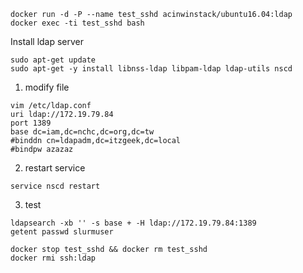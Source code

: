 ```shell=
docker run -d -P --name test_sshd acinwinstack/ubuntu16.04:ldap
docker exec -ti test_sshd bash
```
Install ldap server
```shell=
sudo apt-get update
sudo apt-get -y install libnss-ldap libpam-ldap ldap-utils nscd
```

1. modify file
```shell=
vim /etc/ldap.conf
uri ldap://172.19.79.84
port 1389
base dc=iam,dc=nchc,dc=org,dc=tw
#binddn cn=ldapadm,dc=itzgeek,dc=local
#bindpw azazaz
```
2. restart service
```shell=
service nscd restart
```
3. test
```shell=
ldapsearch -xb '' -s base + -H ldap://172.19.79.84:1389
getent passwd slurmuser
```
```shell=
docker stop test_sshd && docker rm test_sshd
docker rmi ssh:ldap
```
